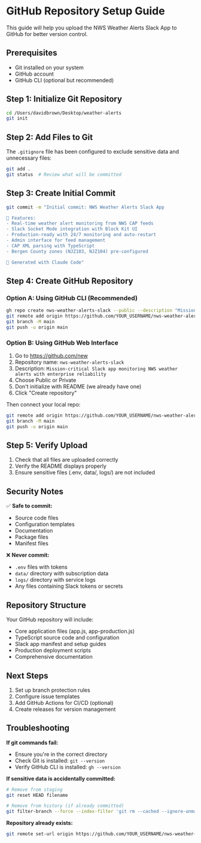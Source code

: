 # GitHub Repository Setup Guide

This guide will help you upload the NWS Weather Alerts Slack App to GitHub for better version control.

## Prerequisites

- Git installed on your system
- GitHub account
- GitHub CLI (optional but recommended)

## Step 1: Initialize Git Repository

```bash
cd /Users/davidbrown/Desktop/weather-alerts
git init
```

## Step 2: Add Files to Git

The `.gitignore` file has been configured to exclude sensitive data and unnecessary files:

```bash
git add .
git status  # Review what will be committed
```

## Step 3: Create Initial Commit

```bash
git commit -m "Initial commit: NWS Weather Alerts Slack App

🚀 Features:
- Real-time weather alert monitoring from NWS CAP feeds
- Slack Socket Mode integration with Block Kit UI
- Production-ready with 24/7 monitoring and auto-restart
- Admin interface for feed management
- CAP XML parsing with TypeScript
- Bergen County zones (NJZ103, NJZ104) pre-configured

🤖 Generated with Claude Code"
```

## Step 4: Create GitHub Repository

### Option A: Using GitHub CLI (Recommended)
```bash
gh repo create nws-weather-alerts-slack --public --description "Mission-critical Slack app monitoring NWS weather alerts with enterprise reliability"
git remote add origin https://github.com/YOUR_USERNAME/nws-weather-alerts-slack.git
git branch -M main
git push -u origin main
```

### Option B: Using GitHub Web Interface
1. Go to https://github.com/new
2. Repository name: `nws-weather-alerts-slack`
3. Description: `Mission-critical Slack app monitoring NWS weather alerts with enterprise reliability`
4. Choose Public or Private
5. Don't initialize with README (we already have one)
6. Click "Create repository"

Then connect your local repo:
```bash
git remote add origin https://github.com/YOUR_USERNAME/nws-weather-alerts-slack.git
git branch -M main
git push -u origin main
```

## Step 5: Verify Upload

1. Check that all files are uploaded correctly
2. Verify the README displays properly
3. Ensure sensitive files (.env, data/, logs/) are not included

## Security Notes

✅ **Safe to commit:**
- Source code files
- Configuration templates
- Documentation
- Package files
- Manifest files

❌ **Never commit:**
- `.env` files with tokens
- `data/` directory with subscription data  
- `logs/` directory with service logs
- Any files containing Slack tokens or secrets

## Repository Structure

Your GitHub repository will include:
- Core application files (app.js, app-production.js)
- TypeScript source code and configuration
- Slack app manifest and setup guides
- Production deployment scripts
- Comprehensive documentation

## Next Steps

1. Set up branch protection rules
2. Configure issue templates
3. Add GitHub Actions for CI/CD (optional)
4. Create releases for version management

## Troubleshooting

**If git commands fail:**
- Ensure you're in the correct directory
- Check Git is installed: `git --version`
- Verify GitHub CLI is installed: `gh --version`

**If sensitive data is accidentally committed:**
```bash
# Remove from staging
git reset HEAD filename

# Remove from history (if already committed)
git filter-branch --force --index-filter 'git rm --cached --ignore-unmatch filename' --prune-empty --tag-name-filter cat -- --all
```

**Repository already exists:**
```bash
git remote set-url origin https://github.com/YOUR_USERNAME/nws-weather-alerts-slack.git
```